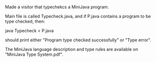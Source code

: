 Made a visitor that typechekcs a MiniJava program.

Main file is called Typecheck.java, and if P.java contains a program to be type checked, then:

java Typecheck < P.java

should print either "Program type checked successfully" or "Type error".

The MiniJava language description and type rules are available on "MiniJava Type System.pdf".